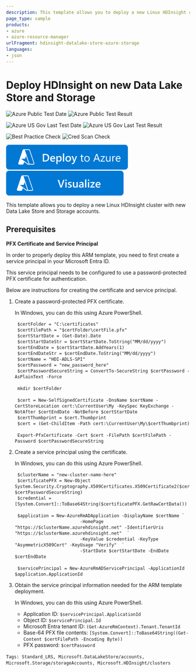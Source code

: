 ```yaml
---
description: This template allows you to deploy a new Linux HDInsight cluster with new Data Lake Store and Storage accounts.
page_type: sample
products:
- azure
- azure-resource-manager
urlFragment: hdinsight-datalake-store-azure-storage
languages:
- json
---
```

# Deploy HDInsight on new Data Lake Store and Storage

![Azure Public Test Date](https://azurequickstartsservice.blob.core.windows.net/badges/quickstarts/microsoft.hdinsight/hdinsight-datalake-store-azure-storage/PublicLastTestDate.svg)
![Azure Public Test Result](https://azurequickstartsservice.blob.core.windows.net/badges/quickstarts/microsoft.hdinsight/hdinsight-datalake-store-azure-storage/PublicDeployment.svg)

![Azure US Gov Last Test Date](https://azurequickstartsservice.blob.core.windows.net/badges/quickstarts/microsoft.hdinsight/hdinsight-datalake-store-azure-storage/FairfaxLastTestDate.svg)
![Azure US Gov Last Test Result](https://azurequickstartsservice.blob.core.windows.net/badges/quickstarts/microsoft.hdinsight/hdinsight-datalake-store-azure-storage/FairfaxDeployment.svg)

![Best Practice Check](https://azurequickstartsservice.blob.core.windows.net/badges/quickstarts/microsoft.hdinsight/hdinsight-datalake-store-azure-storage/BestPracticeResult.svg)
![Cred Scan Check](https://azurequickstartsservice.blob.core.windows.net/badges/quickstarts/microsoft.hdinsight/hdinsight-datalake-store-azure-storage/CredScanResult.svg)

[![Deploy To Azure](https://raw.githubusercontent.com/Azure/azure-quickstart-templates/master/1-CONTRIBUTION-GUIDE/images/deploytoazure.svg?sanitize=true)](https://portal.azure.com/#create/Microsoft.Template/uri/https%3A%2F%2Fraw.githubusercontent.com%2FAzure%2Fazure-quickstart-templates%2Fmaster%2Fquickstarts%2Fmicrosoft.hdinsight%2Fhdinsight-datalake-store-azure-storage%2Fazuredeploy.json)  [![Visualize](https://raw.githubusercontent.com/Azure/azure-quickstart-templates/master/1-CONTRIBUTION-GUIDE/images/visualizebutton.svg?sanitize=true)](http://armviz.io/#/?load=https%3A%2F%2Fraw.githubusercontent.com%2FAzure%2Fazure-quickstart-templates%2Fmaster%2Fquickstarts%2Fmicrosoft.hdinsight%2Fhdinsight-datalake-store-azure-storage%2Fazuredeploy.json)

This template allows you to deploy a new Linux HDInsight cluster with new Data Lake Store and Storage accounts.

## Prerequisites

**PFX Certificate and Service Principal**

In order to properly deploy this ARM template, you need to first create a service principal in your Microsoft Entra ID.

This service principal needs to be configured to use a password-protected PFX certificate for authentication.

Below are instructions for creating the certificate and service principal.

1. Create a password-protected PFX certificate.

    In Windows, you can do this using Azure PowerShell.

        $certFolder = "C:\certificates"
        $certFilePath = "$certFolder\certFile.pfx"
        $certStartDate = (Get-Date).Date
        $certStartDateStr = $certStartDate.ToString("MM/dd/yyyy")
        $certEndDate = $certStartDate.AddYears(1)
        $certEndDateStr = $certEndDate.ToString("MM/dd/yyyy")
        $certName = "HDI-ADLS-SPI"
        $certPassword = "new_password_here"
        $certPasswordSecureString = ConvertTo-SecureString $certPassword -AsPlainText -Force

        mkdir $certFolder

        $cert = New-SelfSignedCertificate -DnsName $certName -CertStoreLocation cert:\CurrentUser\My -KeySpec KeyExchange -NotAfter $certEndDate -NotBefore $certStartDate
        $certThumbprint = $cert.Thumbprint
        $cert = (Get-ChildItem -Path cert:\CurrentUser\My\$certThumbprint)

        Export-PfxCertificate -Cert $cert -FilePath $certFilePath -Password $certPasswordSecureString

2. Create a service principal using the certificate.

    In Windows, you can do this using Azure PowerShell.

        $clusterName = "new-cluster-name-here"
        $certificatePFX = New-Object System.Security.Cryptography.X509Certificates.X509Certificate2($certFilePath, $certPasswordSecureString)
        $credential = [System.Convert]::ToBase64String($certificatePFX.GetRawCertData())

        $application = New-AzureRmADApplication -DisplayName $certName `
                                -HomePage "https://$clusterName.azurehdinsight.net" -IdentifierUris "https://$clusterName.azurehdinsight.net"  `
                                -KeyValue $credential -KeyType "AsymmetricX509Cert" -KeyUsage "Verify"  `
                                -StartDate $certStartDate -EndDate $certEndDate

        $servicePrincipal = New-AzureRmADServicePrincipal -ApplicationId $application.ApplicationId

3. Obtain the service principal information needed for the ARM template deployment.

    In Windows, you can do this using Azure PowerShell.

    * Application ID: ``$servicePrincipal.ApplicationId``
    * Object ID: ``$servicePrincipal.Id``
    * Microsoft Entra tenant ID: ``(Get-AzureRmContext).Tenant.TenantId``
    * Base-64 PFX file contents: ``[System.Convert]::ToBase64String((Get-Content $certFilePath -Encoding Byte))``
    * PFX password: ``$certPassword``

`Tags: Standard_LRS, Microsoft.DataLakeStore/accounts, Microsoft.Storage/storageAccounts, Microsoft.HDInsight/clusters`
